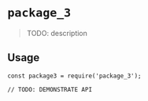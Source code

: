 # `package_3`

> TODO: description

## Usage

```
const package3 = require('package_3');

// TODO: DEMONSTRATE API
```
